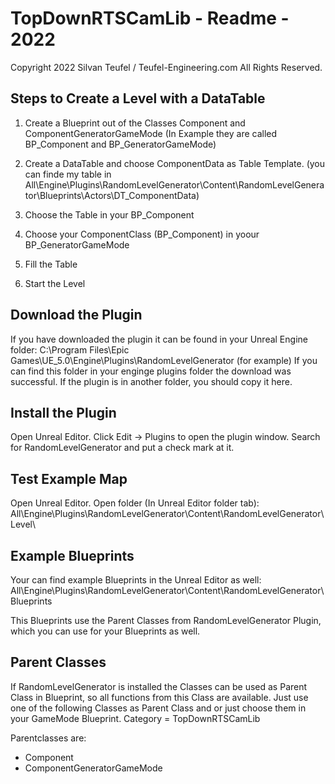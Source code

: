 # TopDownRTSCamLib - Readme - 2022

Copyright 2022 Silvan Teufel / Teufel-Engineering.com All Rights Reserved.

## Steps to Create a Level with a DataTable

1. Create a Blueprint out of the Classes Component and ComponentGeneratorGameMode
  (In Example they are called BP_Component and BP_GeneratorGameMode)
  
2. Create a DataTable and choose ComponentData as Table Template.
  (you can finde my table in All\Engine\Plugins\RandomLevelGenerator\Content\RandomLevelGenerator\Blueprints\Actors\DT_ComponentData)
  
3. Choose the Table in your BP_Component

4. Choose your ComponentClass (BP_Component) in yoour BP_GeneratorGameMode

5. Fill the Table

6. Start the Level


## Download the Plugin

If you have downloaded the plugin it can be found in your Unreal Engine folder:
C:\Program Files\Epic Games\UE_5.0\Engine\Plugins\RandomLevelGenerator (for example)
If you can find this folder in your enginge plugins folder the download was successful.
If the plugin is in another folder, you should copy it here.

## Install the Plugin

Open Unreal Editor. Click Edit -> Plugins to open the plugin window.
Search for RandomLevelGenerator and put a check mark at it.

## Test Example Map

Open Unreal Editor. Open folder (In Unreal Editor folder tab):
All\Engine\Plugins\RandomLevelGenerator\Content\RandomLevelGenerator\Level\

## Example Blueprints

Your can find example Blueprints in the Unreal Editor as well:
All\Engine\Plugins\RandomLevelGenerator\Content\RandomLevelGenerator\Blueprints

This Blueprints use the Parent Classes from RandomLevelGenerator Plugin, which you can use for your Blueprints as well.

## Parent Classes

If RandomLevelGenerator is installed the Classes can be used as Parent Class in Blueprint, so all functions from this Class are available.
Just use one of the following Classes as Parent Class and or just choose them in your GameMode Blueprint. Category = TopDownRTSCamLib

Parentclasses are:

- Component
- ComponentGeneratorGameMode


